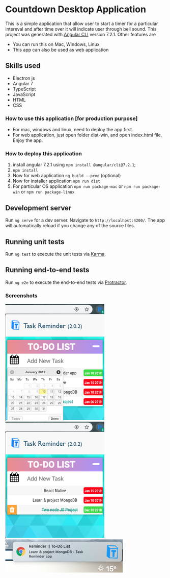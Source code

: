 # Countdown Desktop Application
This is a simple application that allow user to start a timer for a particular intereval and after time over it will indicate user through bell sound.
This project was generated with [Angular CLI](https://github.com/angular/angular-cli) version 7.2.1.
Other features are
- You can run this on Mac, Windows, Linux
- This app can also be used as web application

## Skills used
- Electron js
- Angular 7
- TypeScript
- JavaScript
- HTML
- CSS

### How to use this application [for production purpose]
- For mac, windows and linux, need to deploy the app first.
- For web application, just open folder dist-win, and open index.html file. Enjoy the app.

### How to deploy this application 
1. install angular 7.2.1 using `npm install @angular/cli@7.2.1`;
2. `npm install`
3. Now for web application `ng build --prod` (optional)
4. Now for installer application `npm run dist`
5. For particular OS application `npm run package-mac` or `npm run package-win` or `npm run package-linux`

## Development server

Run `ng serve` for a dev server. Navigate to `http://localhost:4200/`. The app will automatically reload if you change any of the source files.

## Running unit tests

Run `ng test` to execute the unit tests via [Karma](https://karma-runner.github.io).

## Running end-to-end tests

Run `ng e2e` to execute the end-to-end tests via [Protractor](http://www.protractortest.org/).

### Screenshots
![alt GamePlay01](https://github.com/adityamudgil2505/Web_Project8-Task-Reminder-Extension/blob/master/Screenshots/App001.png)
![alt GamePlay01](https://github.com/adityamudgil2505/Web_Project8-Task-Reminder-Extension/blob/master/Screenshots/App002.png)
![alt GamePlay01](https://github.com/adityamudgil2505/Web_Project8-Task-Reminder-Extension/blob/master/Screenshots/Notif.png)
